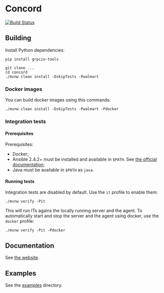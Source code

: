 # Concord
[![Build Status](https://ci.walmart.com/buildStatus/icon?job=concord)](https://ci.walmart.com/job/concord/)

## Building

Install Python dependencies:
```
pip install grpcio-tools
```

```
git clone ... 
cd concord
./mvnw clean install -DskipTests -Pwalmart
```

### Docker images

You can build docker images using this commands:

```
./mvnw clean install -DskipTests -Pwalmart -Pdocker
```

### Integration tests

#### Prerequisites

Prerequisites:
- Docker;
- Ansible 2.4.2+ must be installed and available in `$PATH`.
  See [the official documentation](http://docs.ansible.com/ansible/intro_installation.html);
- Java must be available in `$PATH` as `java`.

#### Running tests

Integration tests are disabled by default. Use the `it` profile to enable them:

```
./mvnw verify -Pit
```

This will run ITs agains the locally running server and the agent.
To automatically start and stop the server and the agent using docker, use the
`docker` profile:

```
./mvnw verify -Pit -Pdocker
```

## Documentation

See [the website](http://concord.walmart.com).

## Examples

See the [examples](examples) directory.

